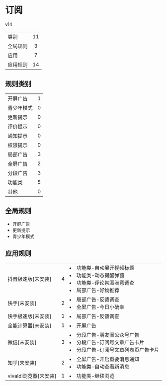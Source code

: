 # 订阅

v14

|||
| - |:-:|
|类别|11|
|全局规则|3|
|应用|7|
|应用规则|14|

## 规则类别

|||
| - |:-:|
|开屏广告|1|
|青少年模式|0|
|更新提示|0|
|评价提示|0|
|通知提示|0|
|权限提示|0|
|局部广告|3|
|全屏广告|2|
|分段广告|3|
|功能类|5|
|其他|0|

## 全局规则

- 开屏广告
- 更新提示
- 青少年模式

## 应用规则

||||
| - |:-:|-|
|抖音极速版[未安装]|4|<li>功能类-自动展开视频标题<li>功能类-动态提醒弹窗<li>功能类-评论氛围满意调查<li>局部广告-好物推荐|
|快手[未安装]|2|<li>局部广告-反馈调查<li>全屏广告-今日小确幸|
|快手极速版[未安装]|1|<li>局部广告-反馈调查|
|全能计算器[未安装]|1|<li>开屏广告|
|微信[未安装]|3|<li>分段广告-朋友圈公众号广告<li>分段广告-订阅号文章广告卡片<li>分段广告-订阅号文章列表页广告卡片|
|知乎[未安装]|2|<li>全屏广告-开启重要消息通知<li>功能类-自动查看新消息|
|vivaldi浏览器[未安装]|1|<li>功能类-继续浏览|
